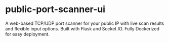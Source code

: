 # public-port-scanner-ui
A web-based TCP/UDP port scanner for your public IP with live scan results and flexible input options. Built with Flask and Socket.IO. Fully Dockerized for easy deployment.
